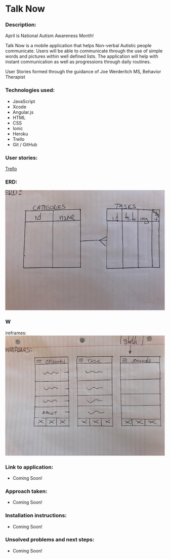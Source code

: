 # Talk Now

### Description:
April is National Autism Awareness Month!<br>

Talk Now is a mobile application that helps Non-verbal Autistic people communicate. Users will be able to communicate through the use of simple words and pictures within well defined lists.  The application will help with instant communication as well as progressions through daily routines.<br>

User Stories formed through the guidance of Joe Werderitch MS, Behavior Therapist

### Technologies used:
- JavaScript
- Xcode
- Angular.js
- HTML
- CSS
- Ionic
- Heroku
- Trello
- Git / GitHub

### User stories:
[Trello](https://trello.com/b/lw7A83Q7/talk-now)

### ERD:
![alt text](assets/ERD.jpg)
### W
ireframes:
![alt text](assets/WIREFRAMES.jpg)

### Link to application:
- Coming Soon!

### Approach taken:
- Coming Soon!

### Installation instructions:
- Coming Soon!

### Unsolved problems and next steps:
- Coming Soon!
